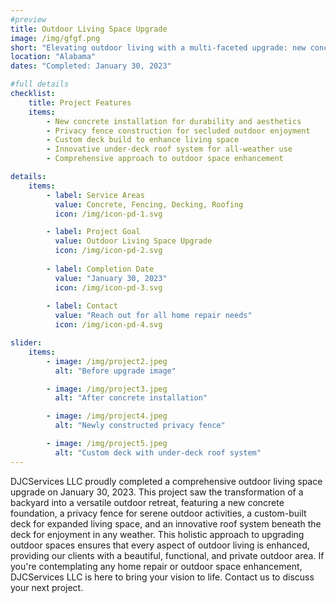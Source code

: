 ```yaml
---
#preview
title: Outdoor Living Space Upgrade
image: /img/gfgf.png
short: "Elevating outdoor living with a multi-faceted upgrade: new concrete, privacy fence, deck, and under-deck roof system."
location: "Alabama"
dates: "Completed: January 30, 2023"

#full details
checklist:
    title: Project Features
    items:
        - New concrete installation for durability and aesthetics
        - Privacy fence construction for secluded outdoor enjoyment
        - Custom deck build to enhance living space
        - Innovative under-deck roof system for all-weather use
        - Comprehensive approach to outdoor space enhancement

details:
    items:
        - label: Service Areas
          value: Concrete, Fencing, Decking, Roofing
          icon: /img/icon-pd-1.svg

        - label: Project Goal
          value: Outdoor Living Space Upgrade
          icon: /img/icon-pd-2.svg
        
        - label: Completion Date
          value: "January 30, 2023"
          icon: /img/icon-pd-3.svg
        
        - label: Contact
          value: "Reach out for all home repair needs"
          icon: /img/icon-pd-4.svg

slider: 
    items:
        - image: /img/project2.jpeg
          alt: "Before upgrade image"

        - image: /img/project3.jpeg
          alt: "After concrete installation"

        - image: /img/project4.jpeg
          alt: "Newly constructed privacy fence"

        - image: /img/project5.jpeg
          alt: "Custom deck with under-deck roof system"
---
```


DJCServices LLC proudly completed a comprehensive outdoor living space upgrade on January 30, 2023. This project saw the transformation of a backyard into a versatile outdoor retreat, featuring a new concrete foundation, a privacy fence for serene outdoor activities, a custom-built deck for expanded living space, and an innovative roof system beneath the deck for enjoyment in any weather. This holistic approach to upgrading outdoor spaces ensures that every aspect of outdoor living is enhanced, providing our clients with a beautiful, functional, and private outdoor area. If you're contemplating any home repair or outdoor space enhancement, DJCServices LLC is here to bring your vision to life. Contact us to discuss your next project.